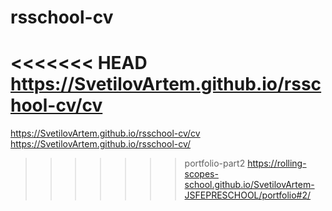 # rsschool-cv
<<<<<<< HEAD
https://SvetilovArtem.github.io/rsschool-cv/cv
=======
https://SvetilovArtem.github.io/rsschool-cv/cv
https://SvetilovArtem.github.io/rsschool-cv/
>>>>>>> portfolio-part2
https://rolling-scopes-school.github.io/SvetilovArtem-JSFEPRESCHOOL/portfolio#2/
